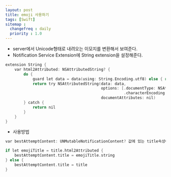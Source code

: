 ```yaml
---
layout: post
title: emoji 사용하기
tags: [Swift]
sitemap :
  changefreq : daily
  priority : 1.0
---
```


- server에서 Unicode형태로 내려오는 이모지를 변환해서 보여준다.
- Notification Service Extension에 String extension을 설정해준다.

```c
extension String {
    var html2Attributed: NSAttributedString? {
        do {
            guard let data = data(using: String.Encoding.utf8) else { return nil }
            return try NSAttributedString(data: data,
                                          options: [.documentType: NSAttributedString.DocumentType.html,
                                                    .characterEncoding: String.Encoding.utf8.rawValue],
                                          documentAttributes: nil)
        } catch {
            return nil
        }
    }
}
```
- 사용방법

```c
var bestAttemptContent: UNMutableNotificationContent? 값에 있는 title속성에 넣어준다.

if let emojiTitle = title.html2Attributed {
    bestAttemptContent.title = emojiTitle.string
} else {
    bestAttemptContent.title = title
}
```






